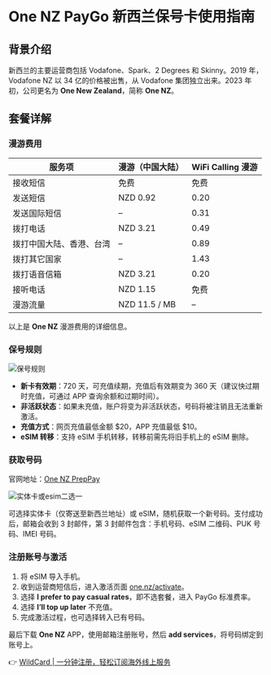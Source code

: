 # One NZ PayGo 新西兰保号卡使用指南

## 背景介绍

新西兰的主要运营商包括 Vodafone、Spark、2 Degrees 和 Skinny。2019 年，Vodafone NZ 以 34 亿的价格被出售，从 Vodafone 集团独立出来。2023 年初，公司更名为 **One New Zealand**，简称 **One NZ**。

## 套餐详解

### 漫游费用

| 服务项            | 漫游（中国大陆） | WiFi Calling 漫游 |
|-------------------|----------------|-------------------|
| 接收短信          | 免费           | 免费              |
| 发送短信          | NZD 0.92       | 0.20              |
| 发送国际短信      | –              | 0.31              |
| 拨打电话          | NZD 3.21       | 0.49              |
| 拨打中国大陆、香港、台湾 | –              | 0.89              |
| 拨打其它国家      | –              | 1.43              |
| 拨打语音信箱      | NZD 3.21       | 0.20              |
| 接听电话          | NZD 1.15       | 免费              |
| 漫游流量          | NZD 11.5 / MB  | –                 |

以上是 **One NZ** 漫游费用的详细信息。

### 保号规则

![保号规则](https://bbtdd.com/img/144984988971.webp)

- **新卡有效期**：720 天，可充值续期，充值后有效期变为 360 天（建议快过期时充值，可通过 APP 查询余额和过期时间）。
- **非活跃状态**：如果未充值，账户将变为非活跃状态，号码将被注销且无法重新激活。
- **充值方式**：网页充值最低金额 $20，APP 充值最低 $10。
- **eSIM 转移**：支持 eSIM 手机转移，转移前需先将旧手机上的 eSIM 删除。

### 获取号码

官网地址：[One NZ PrepPay](https://one.nz/prepay/)

![实体卡或esim二选一](https://bbtdd.com/img/8871429617789789.webp)

可选择实体卡（仅寄送至新西兰地址）或 eSIM，随机获取一个新号码。支付成功后，邮箱会收到 3 封邮件，第 3 封邮件包含：手机号码、eSIM 二维码、PUK 号码、IMEI 号码。

### 注册账号与激活

1. 将 eSIM 导入手机。
2. 收到运营商短信后，进入激活页面 [one.nz/activate](https://one.nz/activate/)。
3. 选择 **I prefer to pay casual rates**，即不选套餐，进入 PayGo 标准费率。
4. 选择 **I’ll top up later** 不充值。
5. 完成激活过程，也可选择转入已有号码。

最后下载 **One NZ** APP，使用邮箱注册账号，然后 **add services**，将号码绑定到账号上。

👉 [WildCard | 一分钟注册，轻松订阅海外线上服务](https://bbtdd.com/WildCard)